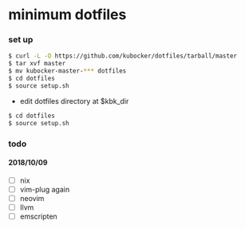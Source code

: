 # minimum dotfiles

### set up
```bash
$ curl -L -O https://github.com/kubocker/dotfiles/tarball/master
$ tar xvf master
$ mv kubocker-master-*** dotfiles
$ cd dotfiles
$ source setup.sh
```

- edit dotfiles directory at $kbk_dir
```bash
$ cd dotfiles
$ source setup.sh
```

### todo
#### 2018/10/09
- [ ] nix
- [ ] vim-plug again
- [ ] neovim
- [ ] llvm
- [ ] emscripten
